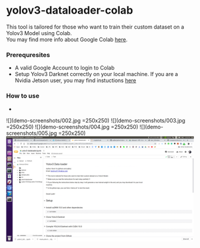 # yolov3-dataloader-colab
 
This tool is tailored for those who want to train their custom dataset on a Yolov3 Model using Colab. \
You may find more info about Google Colab [here](https://medium.com/deep-learning-turkey/google-colab-free-gpu-tutorial-e113627b9f5d).

### Prerequresites

- A valid Google Account to login to Colab
- Setup Yolov3 Darknet correctly on your local machine. If you are a Nvidia Jetson user, you may find instuctions [here](https://pysource.com/2019/08/29/yolo-v3-install-and-run-yolo-on-nvidia-jetson-nano-with-gpu/)

### How to use

- 
![](demo-screenshots/002.jpg =250x250)
![](demo-screenshots/003.jpg =250x250)
![](demo-screenshots/004.jpg =250x250)
![](demo-screenshots/005.jpg =250x250)
![](demo-screenshots/001.jpg)
